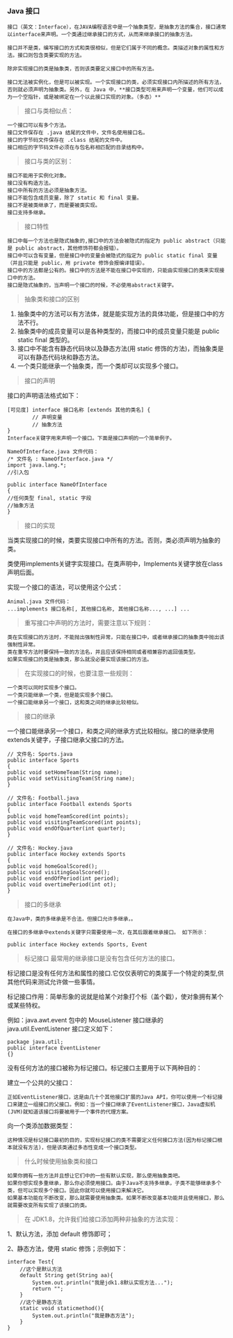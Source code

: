### Java 接口

    接口（英文：Interface），在JAVA编程语言中是一个抽象类型，是抽象方法的集合，接口通常以interface来声明。一个类通过继承接口的方式，从而来继承接口的抽象方法。

    接口并不是类，编写接口的方式和类很相似，但是它们属于不同的概念。类描述对象的属性和方法。接口则包含类要实现的方法。

    除非实现接口的类是抽象类，否则该类要定义接口中的所有方法。

    接口无法被实例化，但是可以被实现。一个实现接口的类，必须实现接口内所描述的所有方法，否则就必须声明为抽象类。另外，在 Java 中，**接口类型可用来声明一个变量，他们可以成为一个空指针，或是被绑定在一个以此接口实现的对象。（多态）**

> 接口与类相似点：

    一个接口可以有多个方法。
    接口文件保存在 .java 结尾的文件中，文件名使用接口名。
    接口的字节码文件保存在 .class 结尾的文件中。
    接口相应的字节码文件必须在与包名称相匹配的目录结构中。

> 接口与类的区别：

    接口不能用于实例化对象。
    接口没有构造方法。
    接口中所有的方法必须是抽象方法。
    接口不能包含成员变量，除了 static 和 final 变量。
    接口不是被类继承了，而是要被类实现。
    接口支持多继承。

> 接口特性

    接口中每一个方法也是隐式抽象的,接口中的方法会被隐式的指定为 public abstract（只能是 public abstract，其他修饰符都会报错）。
    接口中可以含有变量，但是接口中的变量会被隐式的指定为 public static final 变量（并且只能是 public，用 private 修饰会报编译错误）。
    接口中的方法都是公有的。接口中的方法是不能在接口中实现的，只能由实现接口的类来实现接口中的方法。
    接口是隐式抽象的，当声明一个接口的时候，不必使用abstract关键字。

> 抽象类和接口的区别

1. 抽象类中的方法可以有方法体，就是能实现方法的具体功能，但是接口中的方法不行。
2. 抽象类中的成员变量可以是各种类型的，而接口中的成员变量只能是 public static final 类型的。
3. 接口中不能含有静态代码块以及静态方法(用 static 修饰的方法)，而抽象类是可以有静态代码块和静态方法。
4. 一个类只能继承一个抽象类，而一个类却可以实现多个接口。

> 接口的声明

接口的声明语法格式如下：

    [可见度] interface 接口名称 [extends 其他的类名] {
            // 声明变量
            // 抽象方法
    }
    Interface关键字用来声明一个接口。下面是接口声明的一个简单例子。

    NameOfInterface.java 文件代码：
    /* 文件名 : NameOfInterface.java */
    import java.lang.*;
    //引入包
    
    public interface NameOfInterface
    {
    //任何类型 final, static 字段
    //抽象方法
    }

> 接口的实现

当类实现接口的时候，类要实现接口中所有的方法。否则，类必须声明为抽象的类。

类使用implements关键字实现接口。在类声明中，Implements关键字放在class声明后面。

实现一个接口的语法，可以使用这个公式：

    Animal.java 文件代码：
    ...implements 接口名称[, 其他接口名称, 其他接口名称..., ...] ...

> 重写接口中声明的方法时，需要注意以下规则：

    类在实现接口的方法时，不能抛出强制性异常，只能在接口中，或者继承接口的抽象类中抛出该强制性异常。
    类在重写方法时要保持一致的方法名，并且应该保持相同或者相兼容的返回值类型。
    如果实现接口的类是抽象类，那么就没必要实现该接口的方法。

> 在实现接口的时候，也要注意一些规则：

    一个类可以同时实现多个接口。
    一个类只能继承一个类，但是能实现多个接口。
    一个接口能继承另一个接口，这和类之间的继承比较相似。

> 接口的继承

一个接口能继承另一个接口，和类之间的继承方式比较相似。接口的继承使用extends关键字，子接口继承父接口的方法。

    // 文件名: Sports.java
    public interface Sports
    {
    public void setHomeTeam(String name);
    public void setVisitingTeam(String name);
    }
    
    // 文件名: Football.java
    public interface Football extends Sports
    {
    public void homeTeamScored(int points);
    public void visitingTeamScored(int points);
    public void endOfQuarter(int quarter);
    }
    
    // 文件名: Hockey.java
    public interface Hockey extends Sports
    {
    public void homeGoalScored();
    public void visitingGoalScored();
    public void endOfPeriod(int period);
    public void overtimePeriod(int ot);
    }

> 接口的多继承

    在Java中，类的多继承是不合法，但接口允许多继承，。

    在接口的多继承中extends关键字只需要使用一次，在其后跟着继承接口。 如下所示：

    public interface Hockey extends Sports, Event

> 标记接口
最常用的继承接口是没有包含任何方法的接口。

标记接口是没有任何方法和属性的接口.它仅仅表明它的类属于一个特定的类型,供其他代码来测试允许做一些事情。

标记接口作用：简单形象的说就是给某个对象打个标（盖个戳），使对象拥有某个或某些特权。

例如：java.awt.event 包中的 MouseListener 接口继承的 java.util.EventListener 接口定义如下：

    package java.util;
    public interface EventListener
    {}

没有任何方法的接口被称为标记接口。标记接口主要用于以下两种目的：

建立一个公共的父接口：

    正如EventListener接口，这是由几十个其他接口扩展的Java API，你可以使用一个标记接口来建立一组接口的父接口。例如：当一个接口继承了EventListener接口，Java虚拟机(JVM)就知道该接口将要被用于一个事件的代理方案。

向一个类添加数据类型：

    这种情况是标记接口最初的目的，实现标记接口的类不需要定义任何接口方法(因为标记接口根本就没有方法)，但是该类通过多态性变成一个接口类型。

> 什么时候使用抽象类和接口

    如果你拥有一些方法并且想让它们中的一些有默认实现，那么使用抽象类吧。
    如果你想实现多重继承，那么你必须使用接口。由于Java不支持多继承，子类不能够继承多个类，但可以实现多个接口。因此你就可以使用接口来解决它。
    如果基本功能在不断改变，那么就需要使用抽象类。如果不断改变基本功能并且使用接口，那么就需要改变所有实现了该接口的类。

> 在 JDK1.8，允许我们给接口添加两种非抽象的方法实现：

1、默认方法，添加 default 修饰即可；

2、静态方法，使用 static 修饰；示例如下：

    interface Test{
        //这个是默认方法
        default String get(String aa){
            System.out.println("我是jdk1.8默认实现方法...");
            return "";
        }   
        //这个是静态方法    
        static void staticmethod(){
            System.out.println("我是静态方法");
        }
    }
